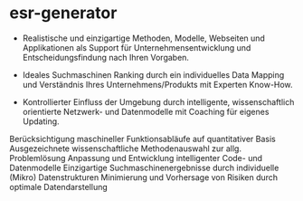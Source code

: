 # esr-generator


- Realistische und einzigartige Methoden, Modelle, Webseiten und Applikationen als Support für Unternehmensentwicklung und Entscheidungsfindung nach Ihren Vorgaben.

- Ideales Suchmaschinen Ranking durch ein individuelles Data Mapping und Verständnis Ihres Unternehmens/Produkts mit Experten Know-How.

- Kontrollierter Einfluss der Umgebung durch intelligente, wissenschaftlich orientierte Netzwerk- und Datenmodelle mit Coaching für eigenes Updating.
	

Berücksichtigung maschineller Funktionsabläufe auf quantitativer Basis Ausgezeichnete wissenschaftliche Methodenauswahl zur allg. Problemlösung
Anpassung und Entwicklung intelligenter Code- und Datenmodelle Einzigartige Suchmaschinenergebnisse durch individuelle (Mikro) Datenstrukturen 
Minimierung und Vorhersage von Risiken durch optimale Datendarstellung 
